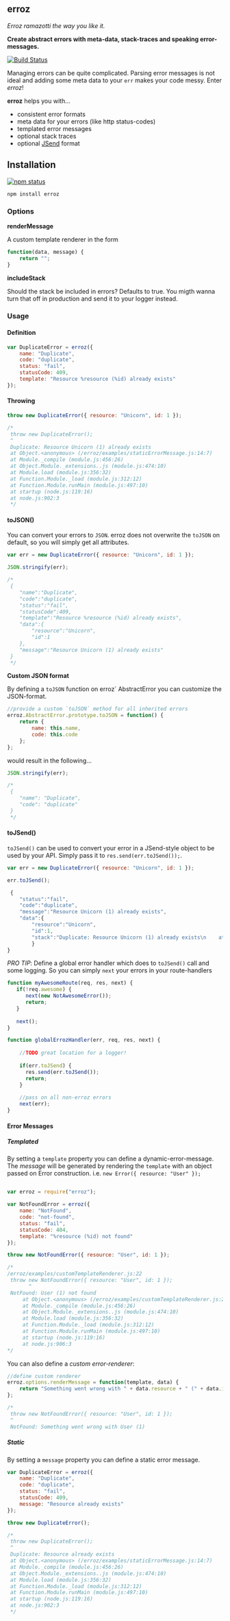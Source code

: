 ## erroz

_Erroz ramazotti the way you like it._

__Create abstract errors with meta-data, stack-traces and speaking error-messages.__

[![Build Status](https://travis-ci.org/peerigon/erroz.svg?branch=master)](https://travis-ci.org/peerigon/erroz)

Managing errors can be quite complicated. Parsing error messages is not ideal and adding some meta data to your `err` makes your code messy. Enter _erroz_! 

__erroz__ helps you with... 
- consistent error formats
- meta data for your errors (like http status-codes) 
- templated error messages
- optional stack traces
- optional [JSend](http://labs.omniti.com/labs/jsend) format

## Installation
[![npm status](https://nodei.co/npm/erroz.png?downloads=true&stars=true)](https://npmjs.org/package/erroz)

`npm install erroz`

### Options 

__renderMessage__ 

A custom template renderer in the form

```javascript 
function(data, message) { 
	return ""; 
}
```

__includeStack__

Should the stack be included in errors? Defaults to true. 
You migth wanna turn that off in production and send it to your logger instead. 

### Usage



#### Definition 
```javascript
var DuplicateError = erroz({
    name: "Duplicate",
    code: "duplicate",
    status: "fail",
    statusCode: 409,
    template: "Resource %resource (%id) already exists"
});
```

#### Throwing
```javascript
throw new DuplicateError({ resource: "Unicorn", id: 1 });

/*
 throw new DuplicateError();
 ^
 Duplicate: Resource Unicorn (1) already exists
 at Object.<anonymous> (/erroz/examples/staticErrorMessage.js:14:7)
 at Module._compile (module.js:456:26)
 at Object.Module._extensions..js (module.js:474:10)
 at Module.load (module.js:356:32)
 at Function.Module._load (module.js:312:12)
 at Function.Module.runMain (module.js:497:10)
 at startup (node.js:119:16)
 at node.js:902:3
 */
```
  
#### toJSON()
You can convert your errors to `JSON`. erroz does not overwrite the `toJSON` on default, so you will simply get all attributes. 

```javascript 
var err = new DuplicateError({ resource: "Unicorn", id: 1 });

JSON.stringify(err);

/*
 {
    "name":"Duplicate",
    "code":"duplicate",
    "status":"fail",
    "statusCode":409,
    "template":"Resource %resource (%id) already exists",
    "data":{
        "resource":"Unicorn",
        "id":1
    },
    "message":"Resource Unicorn (1) already exists"
 }
 */
```

__Custom JSON format__ 

By defining a `toJSON` function on erroz` AbstractError you can customize the JSON-format.

```javascript
//provide a custom `toJSON` method for all inherited errors
erroz.AbstractError.prototype.toJSON = function() {
    return {
        name: this.name,
        code: this.code
    };
};
```

would result in the following... 

```javascript
JSON.stringify(err);

/*
 {
    "name": "Duplicate",
    "code": "duplicate"
 }
 */
```
 
#### toJSend()
`toJSend()` can be used to convert your error in a JSend-style object to be used by your API.
Simply pass it to `res.send(err.toJSend());`. 
 
```javascript
var err = new DuplicateError({ resource: "Unicorn", id: 1 });

err.toJSend();

 {
    "status":"fail",
    "code":"duplicate",
    "message":"Resource Unicorn (1) already exists",
    "data":{
    	"resource":"Unicorn",
    	"id":1,
    	"stack":"Duplicate: Resource Unicorn (1) already exists\n    at Object.<anonymous> (/erroz/examples/				  toJson.js:13:11)\n    at Module._compile (module.js:				  456:26)\n    at Object.Module._extensions..js (module.js:474:10)\n    at Module.load 				  (module.js:356:32)\n    at Function.Module._load (module.js:312:12)\n    at 			     Function.Module.runMain (module.js:497:10)\n    at startup (node.js:119:16)\n    at node.js:				  906:3"
    	}
}
```

_PRO TIP_: Define a global error handler which does to `toJSend()` call and some logging. So you can simply `next` your errors in your route-handlers 

```javascript
function myAwesomeRoute(req, res, next) {
   if(!req.awesome) {
      next(new NotAwesomeError()); 
      return; 
   }
   
   next();
}	
```

```javascript
function globalErrozHandler(err, req, res, next) {
	
	//TODO great location for a logger! 
	
	if(err.toJSend) {
      res.send(err.toJSend()); 
      return; 
	} 
	
	//pass on all non-erroz errors
	next(err);
}
```

#### Error Messages
##### Templated

By setting a `template` property you can define a dynamic-error-message.
The _message_ will be generated by rendering the `template` with an object passed on Error construction. i.e. `new Error({ resource: "User" });` 

```javascript

var erroz = require("erroz");

var NotFoundError = erroz({
    name: "NotFound",
    code: "not-found",
    status: "fail",
    statusCode: 404,
    template: "%resource (%id) not found"
});

throw new NotFoundError({ resource: "User", id: 1 });

/*
/erroz/examples/customTemplateRenderer.js:22
 throw new NotFoundError({ resource: "User", id: 1 });
       ^
 NotFound: User (1) not found
     at Object.<anonymous> (/erroz/examples/customTemplateRenderer.js:22:7)
     at Module._compile (module.js:456:26)
     at Object.Module._extensions..js (module.js:474:10)
     at Module.load (module.js:356:32)
     at Function.Module._load (module.js:312:12)
     at Function.Module.runMain (module.js:497:10)
     at startup (node.js:119:16)
     at node.js:906:3
*/
```

You can also define a _custom error-renderer_: 

```javascript
//define custom renderer 
erroz.options.renderMessage = function(template, data) {
    return "Something went wrong with " + data.resource + " (" + data.id + ")";
};
```

```javascript 
/*
 throw new NotFoundError({ resource: "User", id: 1 });
 ^
 NotFound: Something went wrong with User (1)
```

##### Static

By setting a `message` property you can define a static error message. 

```javascript
var DuplicateError = erroz({
    name: "Duplicate",
    code: "duplicate",
    status: "fail",
    statusCode: 409,
    message: "Resource already exists"
});

throw new DuplicateError();

/*
 throw new DuplicateError();
 ^
 Duplicate: Resource already exists
 at Object.<anonymous> (/erroz/examples/staticErrorMessage.js:14:7)
 at Module._compile (module.js:456:26)
 at Object.Module._extensions..js (module.js:474:10)
 at Module.load (module.js:356:32)
 at Function.Module._load (module.js:312:12)
 at Function.Module.runMain (module.js:497:10)
 at startup (node.js:119:16)
 at node.js:902:3
 */
 ```